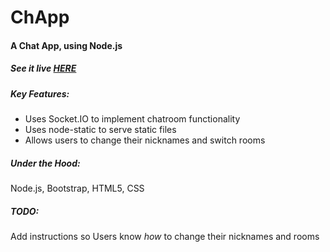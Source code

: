 # ChApp

#### A Chat App, using Node.js

##### See it live [HERE](http://chapp-room.herokuapp.com)

##### Key Features:
-  Uses Socket.IO to implement chatroom functionality
-  Uses node-static to serve static files
-  Allows users to change their nicknames and switch rooms

##### Under the Hood:
Node.js, Bootstrap, HTML5, CSS

##### TODO:
Add instructions so Users know *how* to change their nicknames and rooms
